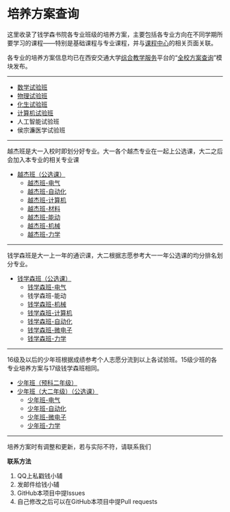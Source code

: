 # 培养方案查询
这里收录了钱学森书院各专业班级的培养方案，主要包括各专业方向在不同学期所要学习的课程——特别是基础课程与专业课程，并与[课程中心](https://qyxf.github.io/course)的相关页面关联。

各专业的培养方案信息均已在西安交通大学[综合教学服务](http://ehall.xjtu.edu.cn/)平台的“[全校方案查询](http://ehall.xjtu.edu.cn/jwapp/sys/qxfacx/*default/index.do)”模块发布。

---

- [数学试验班](/program/shushi)
- [物理试验班](/program/wushi)
- [化生试验班](https://github.com/qyxf/qyxf.github.io/blob/master/program/huasheng.md)
- [计算机试验班](/program/jishi)
- 人工智能试验班
- 侯宗濂医学试验班

---

越杰班是大一入校时即划分好专业。大一各个越杰专业在一起上公选课，大二之后会加入本专业的相关专业课

- [越杰班（公选课）](/program/yuejie)
  - [越杰班-电气](/program/yuejie-EE)
  - [越杰班-自动化](/program/yuejie-A)
  - [越杰班-计算机](/program/yuejie-CS)
  - [越杰班-材料](/program/yuejie-M)
  - [越杰班-能动](/program/yuejie-EP)
  - [越杰班-机械](/program/yuejie-ME)
  - [越杰班-力学](/program/yuejie-EM)

---

钱学森班是大一上一年的通识课，大二根据志愿参考大一一年公选课的均分排名划分专业。

- [钱学森班（公选课）](/program/qianxuesen)  
    + [钱学森班-电气](/program/qianshao-dianqi)
    + 钱学森班-能动
    + [钱学森班-机械](/program/qianshao-jixie)
    + [钱学森班-计算机](/program/qianshao-jisuanji)
    + [钱学森班-自动化](/program/qianshao-zidonghua)
    + [钱学森班-微电子](/program/qianshao-weidianzi)
    + [钱学森班-力学](/program/qianshao-lixue)

---

16级及以后的少年班根据成绩参考个人志愿分流到以上各试验班。15级少班的各专业培养方案与17级钱学森班相同。

- [少年班（预科二年级）](/program/shaonianban-2017)
- [少年班（大二年级）（公选课）](/program/shaonianban-2015)
  - [少年班-电气](/program/qianshao-dianqi)
  - [少年班-自动化](/program/qianshao-zidonghua)
  - [少年班-微电子](/program/qianshao-weidianzi)
  - [少年班-力学](/program/qianshao-lixue)

---

培养方案时有调整和更新，若与实际不符，请联系我们

**联系方法**

1. QQ上私戳钱小辅
2. 发邮件给钱小辅
3. GitHub本项目中提Issues
4. 自己修改之后可以在GitHub本项目中提Pull requests
